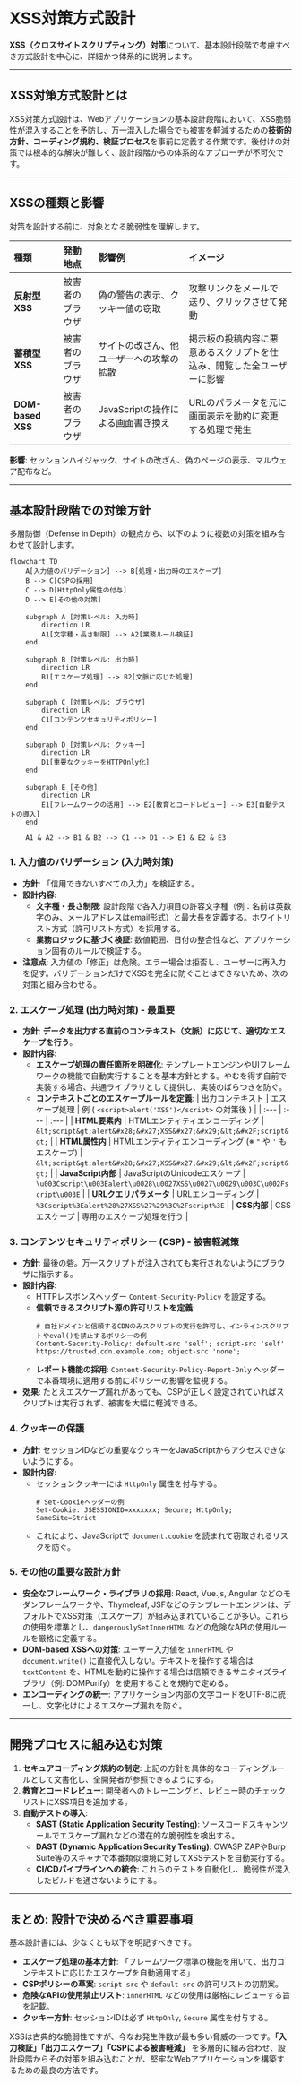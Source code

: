 
# XSS対策方式設計

**XSS（クロスサイトスクリプティング）対策**について、基本設計段階で考慮すべき方式設計を中心に、詳細かつ体系的に説明します。

---

## XSS対策方式設計とは

XSS対策方式設計は、Webアプリケーションの基本設計段階において、XSS脆弱性が混入することを予防し、万一混入した場合でも被害を軽減するための**技術的方針、コーディング規約、検証プロセス**を事前に定義する作業です。後付けの対策では根本的な解決が難しく、設計段階からの体系的なアプローチが不可欠です。

---

## XSSの種類と影響

対策を設計する前に、対象となる脆弱性を理解します。

| 種類 | 発動地点 | 影響例 | イメージ |
| :--- | :--- | :--- | :--- |
| **反射型XSS** | 被害者のブラウザ | 偽の警告の表示、クッキー値の窃取 | 攻撃リンクをメールで送り、クリックさせて発動 |
| **蓄積型XSS** | 被害者のブラウザ | サイトの改ざん、他ユーザーへの攻撃の拡散 | 掲示板の投稿内容に悪意あるスクリプトを仕込み、閲覧した全ユーザーに影響 |
| **DOM-based XSS** | 被害者のブラウザ | JavaScriptの操作による画面書き換え | URLのパラメータを元に画面表示を動的に変更する処理で発生 |

**影響**: セッションハイジャック、サイトの改ざん、偽のページの表示、マルウェア配布など。

---

## 基本設計段階での対策方針

多層防御（Defense in Depth）の観点から、以下のように複数の対策を組み合わせて設計します。

```mermaid
flowchart TD
    A[入力値のバリデーション] --> B[処理・出力時のエスケープ]
    B --> C[CSPの採用]
    C --> D[HttpOnly属性の付与]
    D --> E[その他の対策]

    subgraph A [対策レベル: 入力時]
        direction LR
        A1[文字種・長さ制限] --> A2[業務ルール検証]
    end

    subgraph B [対策レベル: 出力時]
        direction LR
        B1[エスケープ処理] --> B2[文脈に応じた処理]
    end

    subgraph C [対策レベル: ブラウザ]
        direction LR
        C1[コンテンツセキュリティポリシー]
    end

    subgraph D [対策レベル: クッキー]
        direction LR
        D1[重要なクッキーをHTTPOnly化]
    end

    subgraph E [その他]
        direction LR
        E1[フレームワークの活用] --> E2[教育とコードレビュー] --> E3[自動テストの導入]
    end

    A1 & A2 --> B1 & B2 --> C1 --> D1 --> E1 & E2 & E3
```

### 1. 入力値のバリデーション (入力時対策)
*   **方針**: 「信用できないすべての入力」を検証する。
*   **設計内容**:
    *   **文字種・長さ制限**: 設計段階で各入力項目の許容文字種（例：名前は英数字のみ、メールアドレスはemail形式）と最大長を定義する。ホワイトリスト方式（許可リスト方式）を採用する。
    *   **業務ロジックに基づく検証**: 数値範囲、日付の整合性など、アプリケーション固有のルールで検証する。
*   **注意点**: 入力値の「修正」は危険。エラー場合は拒否し、ユーザーに再入力を促す。バリデーションだけでXSSを完全に防ぐことはできないため、次の対策と組み合わせる。

### 2. エスケープ処理 (出力時対策) - **最重要**
*   **方針**: **データを出力する直前のコンテキスト（文脈）に応じて、適切なエスケープを行う**。
*   **設計内容**:
    *   **エスケープ処理の責任箇所を明確化**: テンプレートエンジンやUIフレームワークの機能で自動実行することを基本方針とする。やむを得ず自前で実装する場合、共通ライブラリとして提供し、実装のばらつきを防ぐ。
    *   **コンテキストごとのエスケープルールを定義**:
        | 出力コンテキスト | エスケープ処理 | 例 ( `<script>alert('XSS')</script>` の対策後 ) |
        | :--- | :--- | :--- |
        | **HTML要素内** | HTMLエンティティエンコーディング | `&lt;script&gt;alert&#x28;&#x27;XSS&#x27;&#x29;&lt;&#x2F;script&gt;` |
        | **HTML属性内** | HTMLエンティティエンコーディング (※ `"` や `'` もエスケープ) | `&lt;script&gt;alert&#x28;&#x27;XSS&#x27;&#x29;&lt;&#x2F;script&gt;` |
        | **JavaScript内部** | JavaScriptのUnicodeエスケープ | `\u003Cscript\u003Ealert\u0028\u0027XSS\u0027\u0029\u003C\u002Fscript\u003E` |
        | **URLクエリパラメータ** | URLエンコーディング | `%3Cscript%3Ealert%28%27XSS%27%29%3C%2Fscript%3E` |
        | **CSS内部** | CSSエスケープ | 専用のエスケープ処理を行う |

### 3. コンテンツセキュリティポリシー (CSP) - 被害軽減策
*   **方針**: 最後の砦。万一スクリプトが注入されても実行されないようにブラウザに指示する。
*   **設計内容**:
    *   HTTPレスポンスヘッダー `Content-Security-Policy` を設定する。
    *   **信頼できるスクリプト源の許可リストを定義**:
        ```http
        # 自社ドメインと信頼するCDNのみスクリプトの実行を許可し、インラインスクリプトやeval()を禁止するポリシーの例
        Content-Security-Policy: default-src 'self'; script-src 'self' https://trusted.cdn.example.com; object-src 'none';
        ```
    *   **レポート機能の採用**: `Content-Security-Policy-Report-Only` ヘッダーで本番環境に適用する前にポリシーの影響を監視する。
*   **効果**: たとえエスケープ漏れがあっても、CSPが正しく設定されていればスクリプトは実行されず、被害を大幅に軽減できる。

### 4. クッキーの保護
*   **方針**: セッションIDなどの重要なクッキーをJavaScriptからアクセスできないようにする。
*   **設計内容**:
    *   セッションクッキーには `HttpOnly` 属性を付与する。
        ```http
        # Set-Cookieヘッダーの例
        Set-Cookie: JSESSIONID=xxxxxxx; Secure; HttpOnly; SameSite=Strict
        ```
    *   これにより、JavaScriptで `document.cookie` を読まれて窃取されるリスクを防ぐ。

### 5. その他の重要な設計方針
*   **安全なフレームワーク・ライブラリの採用**: React, Vue.js, Angular などのモダンフレームワークや、Thymeleaf, JSFなどのテンプレートエンジンは、デフォルトでXSS対策（エスケープ）が組み込まれていることが多い。これらの使用を標準とし、`dangerouslySetInnerHTML` などの危険なAPIの使用ルールを厳格に定義する。
*   **DOM-based XSSへの対策**: ユーザー入力値を `innerHTML` や `document.write()` に直接代入しない。テキストを操作する場合は `textContent` を、HTMLを動的に操作する場合は信頼できるサニタイズライブラリ（例: DOMPurify）を使用することを規約で定める。
*   **エンコーディングの統一**: アプリケーション内部の文字コードをUTF-8に統一し、文字化けによるエスケープ漏れを防ぐ。

---

## 開発プロセスに組み込む対策

1.  **セキュアコーディング規約の制定**: 上記の方針を具体的なコーディングルールとして文書化し、全開発者が参照できるようにする。
2.  **教育とコードレビュー**: 開発者へのトレーニングと、レビュー時のチェックリストにXSS項目を追加する。
3.  **自動テストの導入**:
    *   **SAST (Static Application Security Testing)**: ソースコードスキャンツールでエスケープ漏れなどの潜在的な脆弱性を検出する。
    *   **DAST (Dynamic Application Security Testing)**: OWASP ZAPやBurp Suite等のスキャナで本番類似環境に対してXSSテストを自動実行する。
    *   **CI/CDパイプラインへの統合**: これらのテストを自動化し、脆弱性が混入したビルドを通さないようにする。

---

## まとめ: 設計で決めるべき重要事項

基本設計書には、少なくとも以下を明記すべきです。

*   **エスケープ処理の基本方針**: 「フレームワーク標準の機能を用いて、出力コンテキストに応じたエスケープを自動適用する」
*   **CSPポリシーの草案**: `script-src` や `default-src` の許可リストの初期案。
*   **危険なAPIの使用禁止リスト**: `innerHTML` などの使用は厳格にレビューする旨を記載。
*   **クッキー方針**: セッションIDは必ず `HttpOnly`, `Secure` 属性を付与する。

XSSは古典的な脆弱性ですが、今なお発生件数が最も多い脅威の一つです。**「入力検証」「出力エスケープ」「CSPによる被害軽減」** を多層的に組み合わせ、設計段階からその対策を組み込むことが、堅牢なWebアプリケーションを構築するための最良の方法です。

